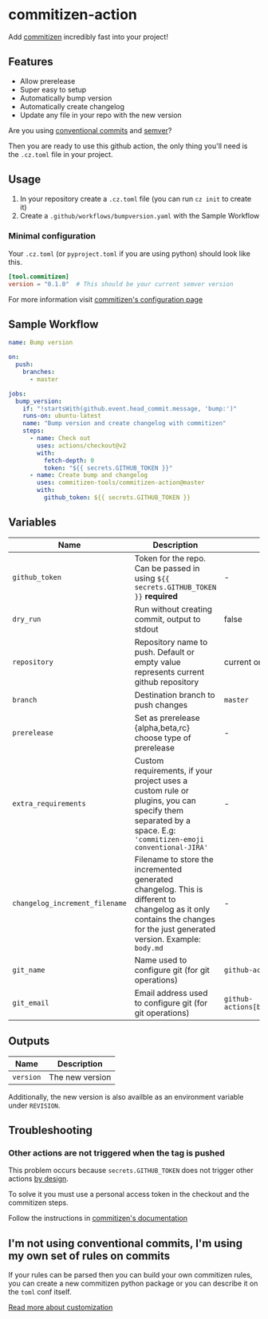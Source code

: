 # commitizen-action

Add [commitizen][cz] incredibly fast into your project!

## Features

- Allow prerelease
- Super easy to setup
- Automatically bump version
- Automatically create changelog
- Update any file in your repo with the new version

Are you using [conventional commits][cc] and [semver][semver]?

Then you are ready to use this github action, the only thing you'll need is the
`.cz.toml` file in your project.

## Usage

1. In your repository create a `.cz.toml` file (you can run `cz init` to create it)
2. Create a `.github/workflows/bumpversion.yaml` with the Sample Workflow

### Minimal configuration

Your `.cz.toml` (or `pyproject.toml` if you are using python) should look like
this.

```toml
[tool.commitizen]
version = "0.1.0"  # This should be your current semver version
```

For more information visit [commitizen's configuration page][cz-conf]

## Sample Workflow

```yaml
name: Bump version

on:
  push:
    branches:
      - master

jobs:
  bump_version:
    if: "!startsWith(github.event.head_commit.message, 'bump:')"
    runs-on: ubuntu-latest
    name: "Bump version and create changelog with commitizen"
    steps:
      - name: Check out
        uses: actions/checkout@v2
        with:
          fetch-depth: 0
          token: "${{ secrets.GITHUB_TOKEN }}"
      - name: Create bump and changelog
        uses: commitizen-tools/commitizen-action@master
        with:
          github_token: ${{ secrets.GITHUB_TOKEN }}
```

## Variables

| Name                           | Description                                                                                                                                                              | Default                                        |
| ------------------------------ | ------------------------------------------------------------------------------------------------------------------------------------------------------------------------ | ---------------------------------------------- |
| `github_token`                 | Token for the repo. Can be passed in using `${{ secrets.GITHUB_TOKEN }}` **required**                                                                                    | -                                              |
| `dry_run`                      | Run without creating commit, output to stdout                                                                                                                            | false                                          |
| `repository`                   | Repository name to push. Default or empty value represents current github repository                                                                                     | current one                                    |
| `branch`                       | Destination branch to push changes                                                                                                                                       | `master`                                       |
| `prerelease`                   | Set as prerelease {alpha,beta,rc} choose type of prerelease                                                                                                              | -                                              |
| `extra_requirements`           | Custom requirements, if your project uses a custom rule or plugins, you can specify them separated by a space. E.g: `'commitizen-emoji conventional-JIRA'`               | -                                              |
| `changelog_increment_filename` | Filename to store the incremented generated changelog. This is different to changelog as it only contains the changes for the just generated version. Example: `body.md` | -                                              |
| `git_name`                     | Name used to configure git (for git operations)                                                                                                                          | `github-actions[bot]`                          |
| `git_email`                    | Email address used to configure git (for git operations)                                                                                                                 | `github-actions[bot]@users.noreply.github.com` |

<!--           | `changelog`                                                                                                  | Create changelog when bumping the version | true | -->

## Outputs

| Name      | Description          |
| --------- | -------------------- |
| `version` | The new version      |

Additionally, the new version is also availble as an environment variable under `REVISION`.

## Troubleshooting

### Other actions are not triggered when the tag is pushed

This problem occurs because `secrets.GITHUB_TOKEN` does not trigger other
actions [by design][by_design].

To solve it you must use a personal access token in the checkout and the commitizen steps.

Follow the instructions in [commitizen's documentation][cz-docs-ga]

## I'm not using conventional commits, I'm using my own set of rules on commits

If your rules can be parsed then you can build your own commitizen rules, you can
create a new commitizen python package or you can describe it on the `toml` conf itself.

[Read more about customization][cz-custom]

[by_design]: https://docs.github.com/en/free-pro-team@latest/actions/reference/events-that-trigger-workflows#example-using-multiple-events-with-activity-types-or-configuration
[cz-docs-ga]: https://commitizen-tools.github.io/commitizen/tutorials/github_actions/
[cz]: https://commitizen-tools.github.io/commitizen/
[cc]: https://www.conventionalcommits.org/
[semver]: https://semver.org/
[cz-conf]: https://commitizen-tools.github.io/commitizen/config/
[cz-custom]: https://commitizen-tools.github.io/commitizen/customization/
